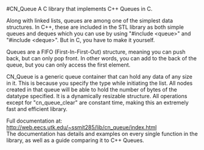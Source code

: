 #CN_Queue
A C library that implements C++ Queues in C.

Along with linked lists, queues are among one of the simplest data structures. In C++, these are included in the STL library as both simple queues and deques which you can use by using "#include &lt;queue&gt;" and "#include &lt;deque&gt;". But in C, you have to make it yourself.

Queues are a FIFO (First-In-First-Out) structure, meaning you can push back, but can only pop front. In other words, you can add to the back of the queue, but you can only access the first element.

CN_Queue is a generic queue container that can hold any data of any size in it. This is because you specify the type while initiating the list. All nodes created in that queue will be able to hold the number of bytes of the datatype specified. It is a dynamically resizable structure. All operations except for "cn_queue_clear" are constant time, making this an extremely fast and efficient library.

Full documentation at: <a href = "http://web.eecs.utk.edu/~ssmit285/lib/cn_queue/index.html">http://web.eecs.utk.edu/~ssmit285/lib/cn_queue/index.html</a></br>The documentation has details and examples on every single function in the library, as well as a guide comparing it to C++ Queues.
